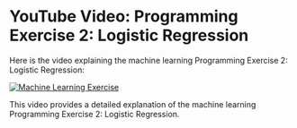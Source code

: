 # YouTube Video: Programming Exercise 2: Logistic Regression

Here is the video explaining the machine learning Programming Exercise 2: Logistic Regression:

[![Machine Learning Exercise](https://img.youtube.com/vi/L6VE-QDj4sg/maxresdefault.jpg)](https://www.youtube.com/watch?v=L6VE-QDj4sg&)

This video provides a detailed explanation of the machine learning Programming Exercise 2: Logistic Regression.
